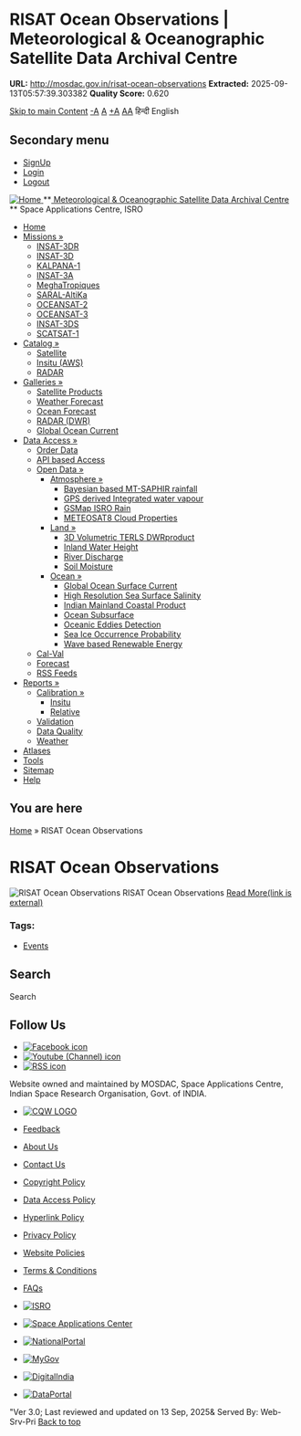 # RISAT Ocean Observations | Meteorological & Oceanographic Satellite Data Archival Centre

**URL:** http://mosdac.gov.in/risat-ocean-observations
**Extracted:** 2025-09-13T05:57:39.303382
**Quality Score:** 0.620

[Skip to main Content](https://mosdac.gov.in/risat-ocean-observations#main-content "Skip to main Content")
[-A](javascript:;) [A](javascript:;) [+A](javascript:;)
[A](javascript:drupalHighContrast.enableStyles\(\))[A](javascript:drupalHighContrast.disableStyles\(\))
हिन्दी English
## Secondary menu
  * [SignUp](https://mosdac.gov.in/internal/registration)
  * [Login](https://mosdac.gov.in/internal/uops)
  * [Logout](https://mosdac.gov.in/internal/logout)

[ ![Home](https://mosdac.gov.in/sites/default/files/mosdac_small.png) ](https://mosdac.gov.in/ "Home")
**[ Meteorological & Oceanographic Satellite Data Archival Centre](https://mosdac.gov.in/ "Home") **
Space Applications Centre, ISRO 
  * [Home](https://mosdac.gov.in/)
  * [Missions »](https://mosdac.gov.in/risat-ocean-observations)
    * [INSAT-3DR](https://mosdac.gov.in/insat-3dr)
    * [INSAT-3D](https://mosdac.gov.in/insat-3d)
    * [KALPANA-1](https://mosdac.gov.in/kalpana-1)
    * [INSAT-3A](https://mosdac.gov.in/insat-3a)
    * [MeghaTropiques](https://mosdac.gov.in/megha-tropiques)
    * [SARAL-AltiKa](https://mosdac.gov.in/saral-altika)
    * [OCEANSAT-2](https://mosdac.gov.in/oceansat-2)
    * [OCEANSAT-3](https://mosdac.gov.in/oceansat-3)
    * [INSAT-3DS](https://mosdac.gov.in/insat-3ds)
    * [SCATSAT-1](https://mosdac.gov.in/scatsat-1)
  * [Catalog »](https://mosdac.gov.in/risat-ocean-observations)
    * [Satellite](https://mosdac.gov.in/internal/catalog-satellite)
    * [Insitu (AWS)](https://mosdac.gov.in/internal/catalog-insitu)
    * [RADAR](https://mosdac.gov.in/internal/catalog-radar)
  * [Galleries »](https://mosdac.gov.in/risat-ocean-observations)
    * [Satellite Products](https://mosdac.gov.in/internal/gallery)
    * [Weather Forecast](https://mosdac.gov.in/internal/gallery/weather)
    * [Ocean Forecast](https://mosdac.gov.in/internal/gallery/ocean)
    * [RADAR (DWR)](https://mosdac.gov.in/internal/gallery/dwr)
    * [Global Ocean Current](https://mosdac.gov.in/internal/gallery/current)
  * [Data Access »](https://mosdac.gov.in/risat-ocean-observations)
    * [Order Data](https://mosdac.gov.in/internal/uops)
    * [API based Access](https://mosdac.gov.in/downloadapi-manual)
    * [Open Data »](https://mosdac.gov.in/risat-ocean-observations)
      * [Atmosphere »](https://mosdac.gov.in/risat-ocean-observations)
        * [Bayesian based MT-SAPHIR rainfall](https://mosdac.gov.in/bayesian-based-mt-saphir-rainfall)
        * [GPS derived Integrated water vapour](https://mosdac.gov.in/gps-derived-integrated-water-vapour)
        * [GSMap ISRO Rain](https://mosdac.gov.in/gsmap-isro-rain)
        * [METEOSAT8 Cloud Properties](https://mosdac.gov.in/meteosat8-cloud-properties)
      * [Land »](https://mosdac.gov.in/risat-ocean-observations)
        * [3D Volumetric TERLS DWRproduct](https://mosdac.gov.in/3d-volumetric-terls-dwrproduct)
        * [Inland Water Height](https://mosdac.gov.in/inland-water-height)
        * [River Discharge](https://mosdac.gov.in/river-discharge)
        * [Soil Moisture](https://mosdac.gov.in/soil-moisture-0)
      * [Ocean »](https://mosdac.gov.in/risat-ocean-observations)
        * [Global Ocean Surface Current](https://mosdac.gov.in/global-ocean-surface-current)
        * [High Resolution Sea Surface Salinity](https://mosdac.gov.in/high-resolution-sea-surface-salinity)
        * [Indian Mainland Coastal Product](https://mosdac.gov.in/indian-mainland-coastal-product)
        * [Ocean Subsurface](https://mosdac.gov.in/ocean-subsurface)
        * [Oceanic Eddies Detection](https://mosdac.gov.in/oceanic-eddies-detection)
        * [Sea Ice Occurrence Probability](https://mosdac.gov.in/sea-ice-occurrence-probability)
        * [Wave based Renewable Energy](https://mosdac.gov.in/wave-based-renewable-energy)
    * [Cal-Val](https://mosdac.gov.in/internal/calval-data)
    * [Forecast](https://mosdac.gov.in/internal/forecast-menu)
    * [RSS Feeds](https://mosdac.gov.in/rss-feed "ISROCast")
  * [Reports »](https://mosdac.gov.in/risat-ocean-observations)
    * [Calibration »](https://mosdac.gov.in/risat-ocean-observations)
      * [Insitu](https://mosdac.gov.in/insitu)
      * [Relative](https://mosdac.gov.in/calibration-reports)
    * [Validation](https://mosdac.gov.in/validation-reports)
    * [Data Quality](https://mosdac.gov.in/data-quality)
    * [Weather](https://mosdac.gov.in/weather-reports)
  * [Atlases](https://mosdac.gov.in/atlases)
  * [Tools](https://mosdac.gov.in/tools)
  * [Sitemap](https://mosdac.gov.in/sitemap)
  * [Help](https://mosdac.gov.in/help)


## You are here
[Home](https://mosdac.gov.in/) » RISAT Ocean Observations
# RISAT Ocean Observations
![RISAT Ocean Observations](https://mosdac.gov.in/sites/default/files/styles/medium/public/field/image/risat.jpg?itok=1Ud4aV3F)
RISAT Ocean Observations
[Read More(link is external)](https://mosdac.gov.in/external/risat-ocean-observations)
### Tags: 
  * [Events](https://mosdac.gov.in/tags/events)


## Search
Search 
## Follow Us
  * [![Facebook icon](https://mosdac.gov.in/sites/all/modules/social_media_links/libraries/elegantthemes/PNG/facebook.png)](https://www.facebook.com/mosdac.sac.isro "Facebook")
  * [![Youtube \(Channel\) icon](https://mosdac.gov.in/sites/all/modules/social_media_links/libraries/elegantthemes/PNG/youtube.png)](http://www.youtube.com/channel/UCDVkai9WIgY2ZgrlF_08Yeg "Youtube \(Channel\)")
  * [![RSS icon](https://mosdac.gov.in/sites/all/modules/social_media_links/libraries/elegantthemes/PNG/rss.png)](https://mosdac.gov.in/rss.xml "RSS")


Website owned and maintained by MOSDAC, Space Applications Centre, Indian Space Research Organisation, Govt. of INDIA.
  * [![CQW LOGO](https://mosdac.gov.in/docs/cqw_logo.gif)](https://mosdac.gov.in/docs/STQC.pdf "Quality Certificate")


  * [Feedback](https://mosdac.gov.in/mosdac-feedback)
  * [About Us](https://mosdac.gov.in/about-us)
  * [Contact Us](https://mosdac.gov.in/contact-us)
  * [Copyright Policy](https://mosdac.gov.in/copyright-policy)
  * [Data Access Policy](https://mosdac.gov.in/data-access-policy)
  * [Hyperlink Policy](https://mosdac.gov.in/hyperlink-policy)
  * [Privacy Policy](https://mosdac.gov.in/privacy-policy)
  * [Website Policies](https://mosdac.gov.in/website-policies)
  * [Terms & Conditions](https://mosdac.gov.in/terms-conditions)
  * [FAQs](https://mosdac.gov.in/faq-page)


  * [![ISRO](https://mosdac.gov.in/sites/default/files/styles/thumbnail/public/logo-transparent.png?itok=IUS20l-w)](http://www.isro.gov.in)
  * [![Space Applications Center](https://mosdac.gov.in/sites/default/files/styles/thumbnail/public/saclogo.png?itok=_Jv4AuIn)](http://www.sac.gov.in)
  * [![NationalPortal](https://mosdac.gov.in/sites/default/files/styles/thumbnail/public/india-gov_0.png?itok=yssAPH3m)](http://www.india.gov.in)
  * [![MyGov](https://mosdac.gov.in/sites/default/files/styles/thumbnail/public/mygov_0.png?itok=Po-dzdT3)](http://mygov.in/)
  * [![DigitalIndia](https://mosdac.gov.in/sites/default/files/styles/thumbnail/public/digital-india_0.png?itok=ntlP7atE)](http://www.digitalindia.gov.in/)
  * [![DataPortal](https://mosdac.gov.in/sites/default/files/styles/thumbnail/public/data-gov.png?itok=qYA78FgB)](http://data.gov.in)


"Ver 3.0; Last reviewed and updated on 13 Sep, 2025& Served By: Web-Srv-Pri
[](https://mosdac.gov.in/risat-ocean-observations "Previous")[](https://mosdac.gov.in/risat-ocean-observations "Next")
[](https://mosdac.gov.in/risat-ocean-observations)
[](https://mosdac.gov.in/risat-ocean-observations "Previous")[](https://mosdac.gov.in/risat-ocean-observations "Next")
[](https://mosdac.gov.in/risat-ocean-observations "Close")[](https://mosdac.gov.in/risat-ocean-observations)[](https://mosdac.gov.in/risat-ocean-observations)[](https://mosdac.gov.in/risat-ocean-observations "Pause Slideshow")[](https://mosdac.gov.in/risat-ocean-observations "Play Slideshow")
[Back to top](https://mosdac.gov.in/risat-ocean-observations#top)
